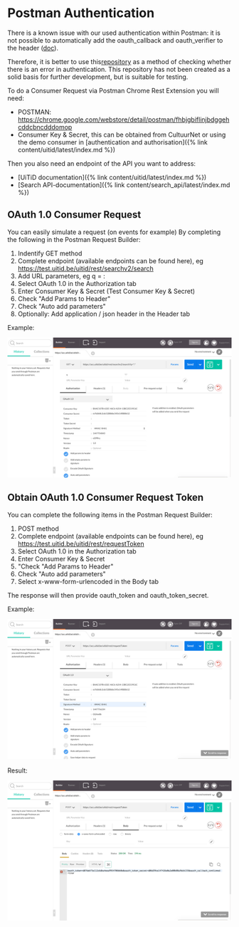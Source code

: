 ---
---

# Postman Authentication

There is a known issue with our used authentication within Postman: it is not possible to automatically add the oauth_callback and oauth_verifier to the header ([doc](https://github.com/postmanlabs/postman-app-support/issues/283)).

Therefore, it is better to use this[repository](https://github.com/cultuurnet/php-oauth-example) as a method of checking whether there is an error in authentication. This repository has not been created as a solid basis for further development, but is suitable for testing.

To do a Consumer Request via Postman Chrome Rest Extension you will need:

* POSTMAN: https://chrome.google.com/webstore/detail/postman/fhbjgbiflinjbdggehcddcbncdddomop
* Consumer Key & Secret, this can be obtained from CultuurNet or using the demo consumer in [authentication and authorisation]({% link content/uitid/latest/index.md %})

Then you also need an endpoint of the API you want to address:

* [UiTiD documentation]({% link content/uitid/latest/index.md %})
* [Search API-documentation]({% link content/search_api/latest/index.md %})

## OAuth 1.0 Consumer Request

You can easily simulate a request (on events for example) By completing the following in the Postman Request Builder:

1. Indentify GET method
2. Complete endpoint (available endpoints can be found here), eg https://test.uitid.be/uitid/rest/searchv2/search
3. Add URL parameters, eg q = :
4. Select OAuth 1.0 in the Authorization tab
5. Enter Consumer Key & Secret (Test Consumer Key & Secret)
6. Check "Add Params to Header"
7. Check "Auto add parameters"
8. Optionally: Add application / json header in the Header tab



Example:

![Postman Consumer Request](/img/postman-consumer-request.png "Postman Consumer Request")

## Obtain OAuth 1.0 Consumer Request Token

You can complete the following items in the Postman Request Builder:

1. POST method
2. Complete endpoint (available endpoints can be found here), eg https://test.uitid.be/uitid/rest/requestToken
3. Select OAuth 1.0 in the Authorization tab
4. Enter Consumer Key & Secret
5. "Check "Add Params to Header"
6. Check "Auto add parameters"
7. Select x-www-form-urlencoded in the Body tab

The response will then provide oauth_token and oauth_token_secret.

Example:

![Postman Consumer Request Token](/img/postman-request-token1.png "Postman Consumer Request Token")

Result:

![Postman Consumer Request Token Result](/img/postman-request-token-result.png "Postman Consumer Request Token Result")
